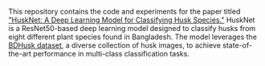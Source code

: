 This repository contains the code and experiments for the paper titled ["HuskNet: A Deep Learning Model for Classifying Husk Species."]([link](https://www.researchgate.net/publication/381640044_HuskNet_Deep_Learning_Based_Multi-class_Classification_of_Husk_Species_in_Bangladesh)) HuskNet is a ResNet50-based deep learning model designed to classify husks from eight different plant species found in Bangladesh. The model leverages the [BDHusk dataset](https://data.mendeley.com/datasets/h754ntdtfx/1), a diverse collection of husk images, to achieve state-of-the-art performance in multi-class classification tasks.

